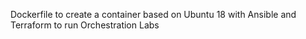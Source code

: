 Dockerfile to create a container based on Ubuntu 18 with Ansible and Terraform to run Orchestration Labs
